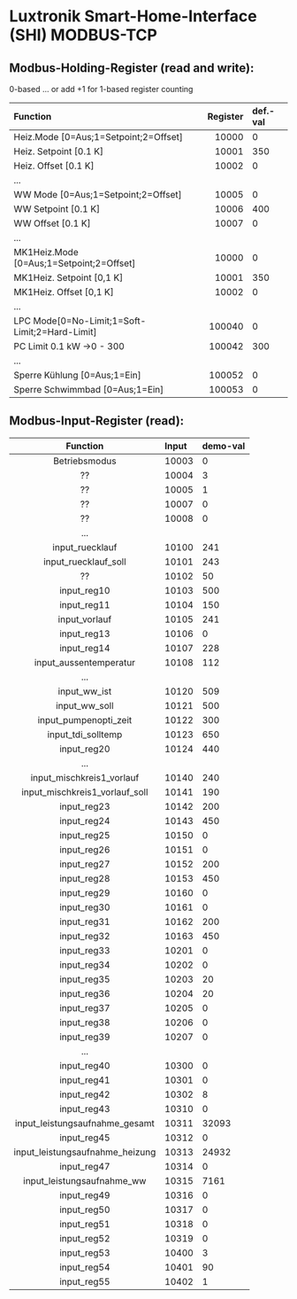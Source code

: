 
# Luxtronik Smart-Home-Interface (SHI) MODBUS-TCP

## Modbus-Holding-Register (read and write): 

0-based ... or add +1 for 1-based register counting
 
| Function                                      | Register | def.-val |
| :---------------------------------------------|---------:| :--------| 
| Heiz.Mode [0=Aus;1=Setpoint;2=Offset]         | 10000    | 0        |
| Heiz. Setpoint [0.1 K]                        | 10001    | 350      |
| Heiz. Offset   [0.1 K]                        | 10002    | 0        | 
| ...                                           |          |          |
| WW Mode   [0=Aus;1=Setpoint;2=Offset]         | 10005    | 0        |
| WW Setpoint [0.1 K]                           | 10006    | 400      |
| WW Offset   [0.1 K]                           | 10007    | 0        |
| ...                                           |          |          |
| MK1Heiz.Mode [0=Aus;1=Setpoint;2=Offset]      | 10000    | 0        |
| MK1Heiz. Setpoint [0,1 K]                     | 10001    | 350      |
| MK1Heiz. Offset   [0,1 K]                     | 10002    | 0        | 
| ...                                           |          |          |
| LPC Mode[0=No-Limit;1=Soft-Limit;2=Hard-Limit]| 100040   | 0        |
| PC Limit 0.1 kW ->0 - 300                     | 100042   | 300      |
| ...                                           |          |          |
| Sperre Kühlung    [0=Aus;1=Ein]               | 100052   | 0        |
| Sperre Schwimmbad [0=Aus;1=Ein]               | 100053   | 0        |




## Modbus-Input-Register (read):

| Function                         | Input   | demo-val|
|:--------------------------------:|:--------|:--------|
|           Betriebsmodus          |  10003  |  0      |
|              ??                  |  10004  |  3      |  
|              ??                  |  10005  |  1      |
|              ??                  |  10007  |  0      |
|              ??                  |  10008  |  0      |
|...
|         input_ruecklauf          |  10100  |  241    |
|       input_ruecklauf_soll       |  10101  |  243    |
|               ??                 |  10102  |   50    |
|           input_reg10            |  10103  |  500    |
|           input_reg11            |  10104  |  150    | 
|          input_vorlauf           |  10105  |  241    |
|           input_reg13            |  10106  |   0     |
|           input_reg14            |  10107  |  228    |
|      input_aussentemperatur      |  10108  |  112    |
|...
|           input_ww_ist           |  10120  |  509    |
|          input_ww_soll           |  10121  |  500    |
|      input_pumpenopti_zeit       |  10122  |  300    |
|        input_tdi_solltemp        |  10123  |  650    |
|           input_reg20            |  10124  |  440    |
|...
|    input_mischkreis1_vorlauf     |  10140  |  240    |
|  input_mischkreis1_vorlauf_soll  |  10141  |  190    |
|           input_reg23            |  10142  |  200    |
|           input_reg24            |  10143  |  450    |
|           input_reg25            |  10150  |   0     |
|           input_reg26            |  10151  |   0     |
|           input_reg27            |  10152  |  200    |
|           input_reg28            |  10153  |  450    |
|           input_reg29            |  10160  |   0     |
|           input_reg30            |  10161  |   0     |
|           input_reg31            |  10162  |  200    |
|           input_reg32            |  10163  |  450    |
|           input_reg33            |  10201  |   0     |
|           input_reg34            |  10202  |   0     |
|           input_reg35            |  10203  |   20    |
|           input_reg36            |  10204  |   20    |
|           input_reg37            |  10205  |   0     |
|           input_reg38            |  10206  |   0     |
|           input_reg39            |  10207  |   0     |
|...
|           input_reg40            |  10300  |   0     |
|           input_reg41            |  10301  |   0     |
|           input_reg42            |  10302  |   8     |
|           input_reg43            |  10310  |   0     |
|  input_leistungsaufnahme_gesamt  |  10311  | 32093   |
|           input_reg45            |  10312  |   0     |
| input_leistungsaufnahme_heizung  |  10313  | 24932   |
|           input_reg47            |  10314  |   0     |
|    input_leistungsaufnahme_ww    |  10315  |  7161   |
|           input_reg49            |  10316  |   0     |
|           input_reg50            |  10317  |   0     |
|           input_reg51            |  10318  |   0     |
|           input_reg52            |  10319  |   0     |
|           input_reg53            |  10400  |   3     |
|           input_reg54            |  10401  |   90    |
|           input_reg55            |  10402  |   1     | 

